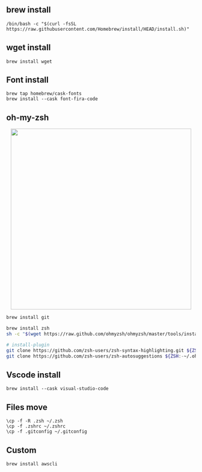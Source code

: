 

## brew install
```
/bin/bash -c "$(curl -fsSL https://raw.githubusercontent.com/Homebrew/install/HEAD/install.sh)"
```

## wget install
```
brew install wget
```
## Font install
```
brew tap homebrew/cask-fonts
brew install --cask font-fira-code
```

## oh-my-zsh

<p align="center">
  <img width="480px" src="https://user-images.githubusercontent.com/38929712/183538244-601d4065-3f74-4aa2-a61a-bcb9786b5b75.gif" />
</p>

```bash
brew install git

brew install zsh
sh -c "$(wget https://raw.github.com/ohmyzsh/ohmyzsh/master/tools/install.sh -O -)"

# install-plugin
git clone https://github.com/zsh-users/zsh-syntax-highlighting.git ${ZSH:-~/.oh-my-zsh/custom}/plugins/zsh-syntax-highlighting
git clone https://github.com/zsh-users/zsh-autosuggestions ${ZSH:-~/.oh-my-zsh/custom}/plugins/zsh-autosuggestions
```

## Vscode install
```
brew install --cask visual-studio-code
```


## Files move
```
\cp -f -R .zsh ~/.zsh
\cp -f .zshrc ~/.zshrc
\cp -f .gitconfig ~/.gitconfig
```


## Custom

```
brew install awscli
```
